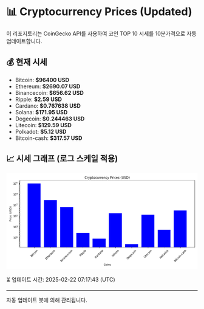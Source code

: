 
# 📊 Cryptocurrency Prices (Updated)

이 리포지토리는 CoinGecko API를 사용하여 코인 TOP 10 시세를 10분가격으로 자동 업데이트합니다.

## 💰 현재 시세
- Bitcoin: **$96400 USD**
- Ethereum: **$2690.07 USD**
- Binancecoin: **$656.62 USD**
- Ripple: **$2.59 USD**
- Cardano: **$0.767638 USD**
- Solana: **$171.95 USD**
- Dogecoin: **$0.244463 USD**
- Litecoin: **$129.59 USD**
- Polkadot: **$5.12 USD**
- Bitcoin-cash: **$317.57 USD**

## 📈 시세 그래프 (로그 스케일 적용)
![Crypto Prices](crypto_prices.png)

⏳ 업데이트 시간: 2025-02-22 07:17:43 (UTC)

---
자동 업데이트 봇에 의해 관리됩니다.
